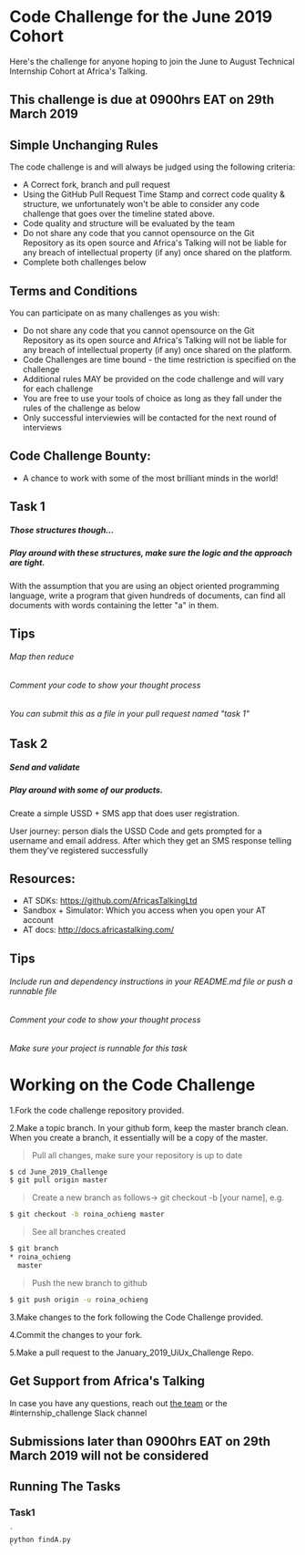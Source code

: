 # Code Challenge for the June 2019 Cohort

Here's the challenge for anyone hoping to join the June to August Technical Internship Cohort at Africa's Talking.

## This challenge is due at 0900hrs EAT on 29th March 2019

## Simple Unchanging Rules

The code challenge is and will always be judged using the following criteria:

- A Correct fork, branch and pull request
- Using the GitHub Pull Request Time Stamp and correct code quality & structure, we unfortunately won't be able to consider any code challenge that goes over the timeline stated above.
- Code quality and structure will be evaluated by the team
- Do not share any code that you cannot opensource on the Git Repository as its open source and Africa's Talking will not be liable for any breach of intellectual property (if any) once shared on the platform.
- Complete both challenges below

## Terms and Conditions

You can participate on as many challenges as you wish:

- Do not share any code that you cannot opensource on the Git Repository as its open source and Africa's Talking will not be liable for any breach of intellectual property (if any) once shared on the platform.
- Code Challenges are time bound - the time restriction is specified on the challenge
- Additional rules MAY be provided on the code challenge and will vary for each challenge
- You are free to use your tools of choice as long as they fall under the rules of the challenge as below
- Only successful interviewies will be contacted for the next round of interviews

## Code Challenge Bounty:

- A chance to work with some of the most brilliant minds in the world!

## Task 1

##### Those structures though...

##### Play around with these structures, make sure the logic and the approach are tight.

With the assumption that you are using an object oriented programming language, write a program that given hundreds of documents, can find all documents with words containing the letter "a" in them.

## Tips

###### Map then reduce

###### Comment your code to show your thought process

###### You can submit this as a file in your pull request named "task 1"

## Task 2

##### Send and validate

##### Play around with some of our products.

Create a simple USSD + SMS app that does user registration.

User journey: person dials the USSD Code and gets prompted for a username and email address. After which they get an SMS response telling them they've registered successfully

## Resources:

- AT SDKs: https://github.com/AfricasTalkingLtd
- Sandbox + Simulator: Which you access when you open your AT account
- AT docs: http://docs.africastalking.com/

## Tips

###### Include run and dependency instructions in your README.md file or push a runnable file

###### Comment your code to show your thought process

###### Make sure your project is runnable for this task

# Working on the Code Challenge

1.Fork the code challenge repository provided.

2.Make a topic branch. In your github form, keep the master branch clean. When you create a branch, it essentially will be a copy of the master.

> Pull all changes, make sure your repository is up to date

```sh
$ cd June_2019_Challenge
$ git pull origin master
```

> Create a new branch as follows-> git checkout -b [your name], e.g.

```sh
$ git checkout -b roina_ochieng master
```

> See all branches created

```sh
$ git branch
* roina_ochieng
  master
```

> Push the new branch to github

```sh
$ git push origin -u roina_ochieng
```

3.Make changes to the fork following the Code Challenge provided.

4.Commit the changes to your fork.

5.Make a pull request to the January_2019_UiUx_Challenge Repo.

## Get Support from Africa's Talking

In case you have any questions, reach out [the team](mailto:talent@africastalking.com) or the #internship_challenge Slack channel

## Submissions later than 0900hrs EAT on 29th March 2019 will not be considered

## Running The Tasks

### Task1

    `
    python findA.py
    `
